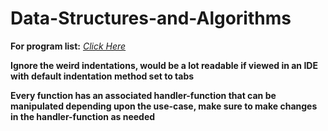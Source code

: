 # **Data-Structures-and-Algorithms**
**For program list:** [*Click Here*](Program%20List/List.txt)

**Ignore the weird indentations, would be a lot readable if viewed in an IDE with default indentation method set to tabs**

**Every function has an associated handler-function that can be manipulated depending upon the use-case, make sure to make changes in the handler-function as needed**
